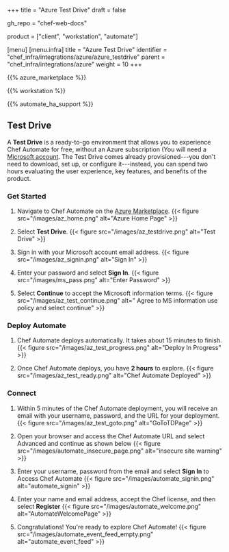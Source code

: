 +++
title = "Azure Test Drive"
draft = false

gh_repo = "chef-web-docs"

product = ["client", "workstation", "automate"]

[menu]
  [menu.infra]
    title = "Azure Test Drive"
    identifier = "chef_infra/integrations/azure/azure_testdrive"
    parent = "chef_infra/integrations/azure"
    weight = 10
+++

{{% azure_marketplace %}}

{{% workstation %}}

{{% automate_ha_support %}}

## Test Drive

A **Test Drive** is a ready-to-go environment that allows you to experience Chef Automate for free, without an Azure subscription (You will need a [Microsoft account](https://signup.live.com/). The Test Drive comes already provisioned---you don't need to download, set up, or configure it---instead, you can spend two hours evaluating the user experience, key features, and benefits of the product.

### Get Started

1. Navigate to Chef Automate on the [Azure Marketplace](https://azuremarketplace.microsoft.com/en-us/marketplace/apps/chef-software.chef-automate).
  {{< figure src="/images/az_home.png" alt="Azure Home Page" >}}

1. Select **Test Drive**.
  {{< figure src="/images/az_testdrive.png" alt="Test Drive" >}}

1. Sign in with your Microsoft account email address.
  {{< figure src="/images/az_signin.png" alt="Sign In" >}}
  
1. Enter your password and select **Sign In**.
  {{< figure src="/images/ms_pass.png" alt="Enter Password" >}}

1. Select **Continue** to accept the Microsoft information terms.
  {{< figure src="/images/az_test_continue.png" alt=" Agree to MS information use policy and select continue" >}}  

### Deploy Automate

1. Chef Automate deploys automatically. It takes about 15 minutes to finish.
  {{< figure src="/images/az_test_progress.png" alt="Deploy In Progress" >}}

1. Once Chef Automate deploys, you have **2 hours** to explore.
  {{< figure src="/images/az_test_ready.png" alt="Chef Automate Deployed" >}}

### Connect

1. Within 5 minutes of the Chef Automate deployment, you will receive an email with your username, password, and the URL for your deployment.
  {{< figure src="/images/az_test_goto.png" alt="GoToTDPage" >}}

1. Open your browser and access the Chef Automate URL and select Advanced and continue as shown below
  {{< figure src="/images/automate_insecure_page.png" alt="insecure site warning" >}}

1. Enter your username, password from the email and select **Sign In** to Access Chef Automate
  {{< figure src="/images/automate_signin.png" alt="automate_signin" >}}

1. Enter your name and email address, accept the Chef license, and then select **Register**
  {{< figure src="/images/automate_welcome.png" alt="AutomateWelcomePage" >}}

1. Congratulations! You're ready to explore Chef Automate!
  {{< figure src="/images/automate_event_feed_empty.png" alt="automate_event_feed" >}}
